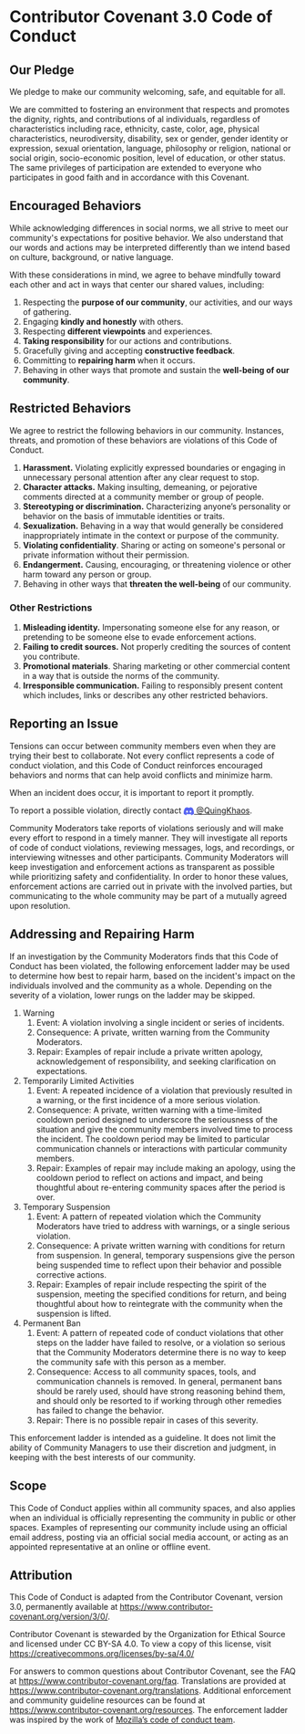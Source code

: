 
# Contributor Covenant 3.0 Code of Conduct

## Our Pledge

We pledge to make our community welcoming, safe, and equitable for all.

We are committed to fostering an environment that respects and promotes the dignity, rights, and contributions of al
 individuals, regardless of characteristics including race, ethnicity, caste, color, age, physical characteristics,
 neurodiversity, disability, sex or gender, gender identity or expression, sexual orientation, language, philosophy or
 religion, national or social origin, socio-economic position, level of education, or other status. The same privileges
 of participation are extended to everyone who participates in good faith and in accordance with this Covenant.

## Encouraged Behaviors

While acknowledging differences in social norms, we all strive to meet our community's expectations for positive behavior.
We also understand that our words and actions may be interpreted differently than we intend based on culture, background,
or native language.

With these considerations in mind, we agree to behave mindfully toward each other and act in ways that center our shared
values, including:

1. Respecting the **purpose of our community**, our activities, and our ways of gathering.
2. Engaging **kindly and honestly** with others.
3. Respecting **different viewpoints** and experiences.
4. **Taking responsibility** for our actions and contributions.
5. Gracefully giving and accepting **constructive feedback**.
6. Committing to **repairing harm** when it occurs.
7. Behaving in other ways that promote and sustain the **well-being of our community**.

## Restricted Behaviors

We agree to restrict the following behaviors in our community. Instances, threats, and promotion of these behaviors are
violations of this Code of Conduct.

1. **Harassment.** Violating explicitly expressed boundaries or engaging in unnecessary personal attention after any
   clear request to stop.
2. **Character attacks.** Making insulting, demeaning, or pejorative comments directed at a community member or group
   of people.
3. **Stereotyping or discrimination.** Characterizing anyone’s personality or behavior on the basis of immutable
   identities or traits.
4. **Sexualization.** Behaving in a way that would generally be considered inappropriately intimate in the context or
   purpose of the community.
5. **Violating confidentiality**. Sharing or acting on someone's personal or private information without their permission.
6. **Endangerment.** Causing, encouraging, or threatening violence or other harm toward any person or group.
7. Behaving in other ways that **threaten the well-being** of our community.

### Other Restrictions

1. **Misleading identity.** Impersonating someone else for any reason, or pretending to be someone else to evade
  enforcement actions.
2. **Failing to credit sources.** Not properly crediting the sources of content you contribute.
3. **Promotional materials**. Sharing marketing or other commercial content in a way that is outside the norms of the community.
4. **Irresponsible communication.** Failing to responsibly present content which includes, links or describes any other
  restricted behaviors.

## Reporting an Issue

Tensions can occur between community members even when they are trying their best to collaborate. Not every conflict
represents a code of conduct violation, and this Code of Conduct reinforces encouraged behaviors and norms that can help
avoid conflicts and minimize harm.

When an incident does occur, it is important to report it promptly.

To report a possible violation, directly contact
[<img src=".github/images/Discord-Symbol-Blurple.svg" alt="Discord" title="Discord" style="height: 1em; vertical-align: middle;"> @QuingKhaos](https://discordapp.com/users/693126941737353266). <!-- markdownlint-disable-line MD013 MD033 -->

Community Moderators take reports of violations seriously and will make every effort to respond in a timely manner.
They will investigate all reports of code of conduct violations, reviewing messages, logs, and recordings, or
interviewing witnesses and other participants. Community Moderators will keep investigation and enforcement actions as
transparent as possible while prioritizing safety and confidentiality. In order to honor these values, enforcement
actions are carried out in private with the involved parties, but communicating to the whole community may be part of a
mutually agreed upon resolution.

## Addressing and Repairing Harm

If an investigation by the Community Moderators finds that this Code of Conduct has been violated, the following
enforcement ladder may be used to determine how best to repair harm, based on the incident's impact on the individuals
involved and the community as a whole. Depending on the severity of a violation, lower rungs on the ladder may be skipped.

1) Warning
   1) Event: A violation involving a single incident or series of incidents.
   2) Consequence: A private, written warning from the Community Moderators.
   3) Repair: Examples of repair include a private written apology, acknowledgement of responsibility, and seeking
      clarification on expectations.
2) Temporarily Limited Activities
   1) Event: A repeated incidence of a violation that previously resulted in a warning, or the first incidence of a more
      serious violation.
   2) Consequence: A private, written warning with a time-limited cooldown period designed to underscore the seriousness
      of the situation and give the community members involved time to process the incident. The cooldown period may be
      limited to particular communication channels or interactions with particular community members.
   3) Repair: Examples of repair may include making an apology, using the cooldown period to reflect on actions and impact,
      and being thoughtful about re-entering community spaces after the period is over.
3) Temporary Suspension
   1) Event: A pattern of repeated violation which the Community Moderators have tried to address with warnings, or a
      single serious violation.
   2) Consequence: A private written warning with conditions for return from suspension. In general, temporary suspensions
      give the person being suspended time to reflect upon their behavior and possible corrective actions.
   3) Repair: Examples of repair include respecting the spirit of the suspension, meeting the specified conditions for
      return, and being thoughtful about how to reintegrate with the community when the suspension is lifted.
4) Permanent Ban
   1) Event: A pattern of repeated code of conduct violations that other steps on the ladder have failed to resolve, or
      a violation so serious that the Community Moderators determine there is no way to keep the community safe with
      this person as a member.
   2) Consequence: Access to all community spaces, tools, and communication channels is removed. In general, permanent
      bans should be rarely used, should have strong reasoning behind them, and should only be resorted to if working
      through other remedies has failed to change the behavior.
   3) Repair: There is no possible repair in cases of this severity.

This enforcement ladder is intended as a guideline. It does not limit the ability of Community Managers to use their
discretion and judgment, in keeping with the best interests of our community.

## Scope

This Code of Conduct applies within all community spaces, and also applies when an individual is officially representing
the community in public or other spaces. Examples of representing our community include using an official email address,
posting via an official social media account, or acting as an appointed representative at an online or offline event.

## Attribution

This Code of Conduct is adapted from the Contributor Covenant, version 3.0, permanently available at <https://www.contributor-covenant.org/version/3/0/>.

Contributor Covenant is stewarded by the Organization for Ethical Source and licensed under CC BY-SA 4.0. To view a copy
of this license, visit <https://creativecommons.org/licenses/by-sa/4.0/>

For answers to common questions about Contributor Covenant, see the FAQ at <https://www.contributor-covenant.org/faq>.
Translations are provided at <https://www.contributor-covenant.org/translations>. Additional enforcement and community
guideline resources can be found at <https://www.contributor-covenant.org/resources>. The enforcement ladder was inspired
by the work of [Mozilla’s code of conduct team](https://github.com/mozilla/inclusion).
